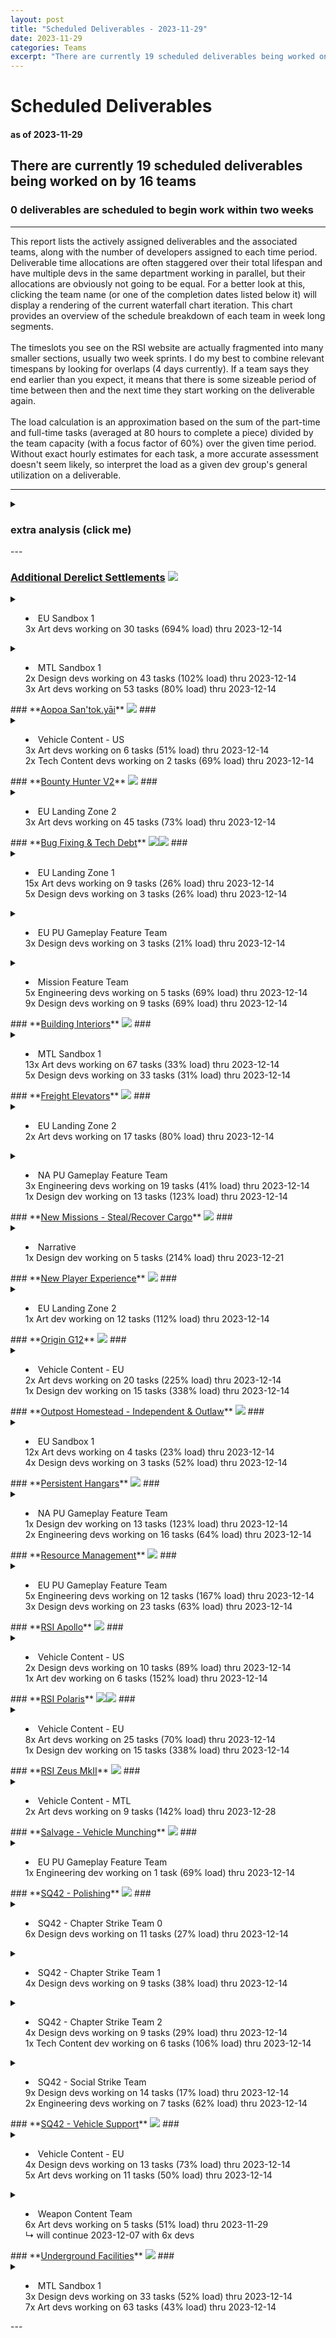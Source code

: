```yaml
---  
layout: post  
title: "Scheduled Deliverables - 2023-11-29"  
date: 2023-11-29  
categories: Teams  
excerpt: "There are currently 19 scheduled deliverables being worked on by 16 teams"  
---  
```

  
# Scheduled Deliverables #  
#### as of 2023-11-29 ####  
## There are currently 19 scheduled deliverables being worked on by 16 teams ##  
### 0 deliverables are scheduled to begin work within two weeks ###  
---  
This report lists the actively assigned deliverables and the associated teams, along with the number of developers assigned to each time period. Deliverable time allocations are often staggered over their total lifespan and have multiple devs in the same department working in parallel, but their allocations are obviously not going to be equal. For a better look at this, clicking the team name (or one of the completion dates listed below it) will display a rendering of the current waterfall chart iteration. This chart provides an overview of the schedule breakdown of each team in week long segments. <br/><br/> The timeslots you see on the RSI website are actually fragmented into many smaller sections, usually two week sprints. I do my best to combine relevant timespans by looking for overlaps (4 days currently). If a team says they end earlier than you expect, it means that there is some sizeable period of time between then and the next time they start working on the deliverable again. <br/><br/> The load calculation is an approximation based on the sum of the part-time and full-time tasks (averaged at 80 hours to complete a piece) divided by the team capacity (with a focus factor of 60%) over the given time period. Without exact hourly estimates for each task, a more accurate assessment doesn't seem likely, so interpret the load as a given dev group's general utilization on a deliverable.  
  
---  
<details><summary><h3>extra analysis (click me)</h3></summary><br/>  
There are approximately 88 devs (out of ~512, or 17%) with 175 assignments scheduled to work on 19
observable deliverables. Of those deliverables, 11% are for SQ42 exclusively, with ~41 devs (8%)
scheduled for approximately 256 man-days. 11% of deliverables are shared between both projects.
<br/><br/>  
  
Below are the time breakdowns for each team:  
<ul><li><a href="https://robertsspaceindustries.com/roadmap/progress-tracker/teams/ulhlbrt2ybac3" target="_blank">EU Landing Zone 1</a><br/>full-time with 12 task(s) scheduled, 50% of which are for SQ42</li>  
<li><a href="https://robertsspaceindustries.com/roadmap/progress-tracker/teams/4r8ew6seu5vei" target="_blank">EU Landing Zone 2</a><br/>full-time with 74 task(s) scheduled, all of which are for SC</li>  
<li><a href="https://robertsspaceindustries.com/roadmap/progress-tracker/teams/lw7pnvwah6oaf" target="_blank">EU PU Gameplay Feature Team</a><br/>28% part-time with 39 task(s) scheduled, 20% of which are for SQ42</li>  
<li><a href="https://robertsspaceindustries.com/roadmap/progress-tracker/teams/psjorovrqeepa" target="_blank">EU Sandbox 1</a><br/>full-time with 37 task(s) scheduled, all of which are for SC</li>  
<li><a href="https://robertsspaceindustries.com/roadmap/progress-tracker/teams/t8wzceqnrm88s" target="_blank">Mission Feature Team</a><br/>full-time with 14 task(s) scheduled, 50% of which are for SQ42</li>  
<li><a href="https://robertsspaceindustries.com/roadmap/progress-tracker/teams/xv3nkukqwzdm0" target="_blank">MTL Sandbox 1</a><br/>6% part-time with 292 task(s) scheduled, all of which are for SC</li>  
<li><a href="https://robertsspaceindustries.com/roadmap/progress-tracker/teams/k9zns99xy19xh" target="_blank">NA PU Gameplay Feature Team</a><br/>41% part-time with 61 task(s) scheduled, all of which are for SC</li>  
<li><a href="https://robertsspaceindustries.com/roadmap/progress-tracker/teams/dqdbdlj2iad9e" target="_blank">Narrative</a><br/>full-time with 5 task(s) scheduled, all of which are for SC</li>  
<li><a href="https://robertsspaceindustries.com/roadmap/progress-tracker/teams/i7f5p1e2hwss0" target="_blank">SQ42 - Chapter Strike Team 0</a><br/>36% part-time with 11 task(s) scheduled, all of which are for SQ42</li>  
<li><a href="https://robertsspaceindustries.com/roadmap/progress-tracker/teams/m91zdu00c6tl4" target="_blank">SQ42 - Chapter Strike Team 1</a><br/>11% part-time with 9 task(s) scheduled, all of which are for SQ42</li>  
<li><a href="https://robertsspaceindustries.com/roadmap/progress-tracker/teams/uisf89q62waa8" target="_blank">SQ42 - Chapter Strike Team 2</a><br/>33% part-time with 15 task(s) scheduled, all of which are for SQ42</li>  
<li><a href="https://robertsspaceindustries.com/roadmap/progress-tracker/teams/306n2vtgdze0g" target="_blank">SQ42 - Social Strike Team</a><br/>52% part-time with 21 task(s) scheduled, all of which are for SQ42</li>  
<li><a href="https://robertsspaceindustries.com/roadmap/progress-tracker/teams/0dis7eb2ffkpp" target="_blank">Vehicle Content - EU</a><br/>full-time with 99 task(s) scheduled, 50% of which are for SQ42</li>  
<li><a href="https://robertsspaceindustries.com/roadmap/progress-tracker/teams/pifbn2942v2u5" target="_blank">Vehicle Content - MTL</a><br/>full-time with 9 task(s) scheduled, all of which are for SC</li>  
<li><a href="https://robertsspaceindustries.com/roadmap/progress-tracker/teams/66pea06128cew" target="_blank">Vehicle Content - US</a><br/>13% part-time with 24 task(s) scheduled, all of which are for SC</li>  
<li><a href="https://robertsspaceindustries.com/roadmap/progress-tracker/teams/dwczuhei6sq2t" target="_blank">Weapon Content Team</a><br/>full-time with 5 task(s) scheduled, all of which are for SQ42</li>  
</ul></details>---  
  
### **<a href="https://robertsspaceindustries.com/roadmap/progress-tracker/deliverables/po52rr3tsy71y" target="_blank">Additional Derelict Settlements</a>** <span><img src="https://robertsspaceindustries.com/media/b9ka4ohfxyb1kr/source/StarCitizen_Square_LargeTrademark_White_Transparent.png"/></span> ###  
<details><summary><ul><li>EU Sandbox 1 <br/>
3x Art devs working on 30 tasks (694% load) thru 2023-12-14<br/>
</li></ul></summary><p>................................................~~~~=============...=====================...==|=====....</p></details>  
<details><summary><ul><li>MTL Sandbox 1 <br/>
2x Design devs working on 43 tasks (102% load) thru 2023-12-14<br/>
3x Art devs working on 53 tasks (80% load) thru 2023-12-14<br/>
</li></ul></summary><p>==============================.===============~~~~~~==========================================|=====....<br>==============================.===============~~~~~~==========================================|=====....</p></details>  
### **<a href="https://robertsspaceindustries.com/roadmap/progress-tracker/deliverables/94sonal1es0gf" target="_blank">Aopoa San&#039;tok.yāi</a>** <span><img src="https://robertsspaceindustries.com/media/b9ka4ohfxyb1kr/source/StarCitizen_Square_LargeTrademark_White_Transparent.png"/></span> ###  
<details><summary><ul><li>Vehicle Content - US <br/>
3x Art devs working on 6 tasks (51% load) thru 2023-12-14<br/>
2x Tech Content devs working on 2 tasks (69% load) thru 2023-12-14<br/>
</li></ul></summary><p>======================....========================......============~~~~~.......==============|=====....<br>======================....========================..=====================.....................|.........<br>............................................................................................==|=====....</p></details>  
### **<a href="https://robertsspaceindustries.com/roadmap/progress-tracker/deliverables/sweea1bv8b2f9" target="_blank">Bounty Hunter V2</a>** <span><img src="https://robertsspaceindustries.com/media/b9ka4ohfxyb1kr/source/StarCitizen_Square_LargeTrademark_White_Transparent.png"/></span> ###  
<details><summary><ul><li>EU Landing Zone 2 <br/>
3x Art devs working on 45 tasks (73% load) thru 2023-12-14<br/>
</li></ul></summary><p>==============================================================================================|=====....</p></details>  
### **<a href="https://robertsspaceindustries.com/roadmap/progress-tracker/deliverables/oouhlnscv4cqu" target="_blank">Bug Fixing & Tech Debt</a>** <span><img src="https://robertsspaceindustries.com/media/b9ka4ohfxyb1kr/source/StarCitizen_Square_LargeTrademark_White_Transparent.png"/></span><span><img src="https://robertsspaceindustries.com/media/z2vo2a613vja6r/source/Squadron42_White_Reserved_Transparent.png"/></span> ###  
<details><summary><ul><li>EU Landing Zone 1 <br/>
15x Art devs working on 9 tasks (26% load) thru 2023-12-14<br/>
5x Design devs working on 3 tasks (26% load) thru 2023-12-14<br/>
</li></ul></summary><p>=...........=============...............=========...............=========...............======|=====....<br>=...........=============...............=========...............=========...............======|=====....</p></details>  
<details><summary><ul><li>EU PU Gameplay Feature Team <br/>
3x Design devs working on 3 tasks (21% load) thru 2023-12-14<br/>
</li></ul></summary><p>=========================.......=============...................====~~~~~...........~~~~~~~~~.|.........<br>....=====================.......=============...................====~~~~====........~~~~~~~~==|=====....</p></details>  
<details><summary><ul><li>Mission Feature Team <br/>
5x Engineering devs working on 5 tasks (69% load) thru 2023-12-14<br/>
9x Design devs working on 9 tasks (69% load) thru 2023-12-14<br/>
</li></ul></summary><p>....=====================.............................................======................==|=====....<br>....................=====.............................................======................==|=====....</p></details>  
### **<a href="https://robertsspaceindustries.com/roadmap/progress-tracker/deliverables/rm4sptqkc0xlx" target="_blank">Building Interiors</a>** <span><img src="https://robertsspaceindustries.com/media/b9ka4ohfxyb1kr/source/StarCitizen_Square_LargeTrademark_White_Transparent.png"/></span> ###  
<details><summary><ul><li>MTL Sandbox 1 <br/>
13x Art devs working on 67 tasks (33% load) thru 2023-12-14<br/>
5x Design devs working on 33 tasks (31% load) thru 2023-12-14<br/>
</li></ul></summary><p>........................======.===============~~~~~~==========================================|=====....<br>==============================.===============~~~~~~==========================================|=====....</p></details>  
### **<a href="https://robertsspaceindustries.com/roadmap/progress-tracker/deliverables/a2buehbroa0q0" target="_blank">Freight Elevators</a>** <span><img src="https://robertsspaceindustries.com/media/b9ka4ohfxyb1kr/source/StarCitizen_Square_LargeTrademark_White_Transparent.png"/></span> ###  
<details><summary><ul><li>EU Landing Zone 2 <br/>
2x Art devs working on 17 tasks (80% load) thru 2023-12-14<br/>
</li></ul></summary><p>............=============.......................==============================================|=====....</p></details>  
<details><summary><ul><li>NA PU Gameplay Feature Team <br/>
3x Engineering devs working on 19 tasks (41% load) thru 2023-12-14<br/>
1x Design dev working on 13 tasks (123% load) thru 2023-12-14<br/>
</li></ul></summary><p>....................................................~~~~~~~~~~~~~~~~~~~~~~~~==================|=====....<br>....................................................================~~~~~~~~==================|=====....</p></details>  
### **<a href="https://robertsspaceindustries.com/roadmap/progress-tracker/deliverables/j0m2z3ab7ayom" target="_blank">New Missions - Steal/Recover Cargo</a>** <span><img src="https://robertsspaceindustries.com/media/b9ka4ohfxyb1kr/source/StarCitizen_Square_LargeTrademark_White_Transparent.png"/></span> ###  
<details><summary><ul><li>Narrative <br/>
1x Design dev working on 5 tasks (214% load) thru 2023-12-21<br/>
</li></ul></summary><p>..........................................................................................====|=======..</p></details>  
### **<a href="https://robertsspaceindustries.com/roadmap/progress-tracker/deliverables/jrm109p0rwap7" target="_blank">New Player Experience</a>** <span><img src="https://robertsspaceindustries.com/media/b9ka4ohfxyb1kr/source/StarCitizen_Square_LargeTrademark_White_Transparent.png"/></span> ###  
<details><summary><ul><li>EU Landing Zone 2 <br/>
1x Art dev working on 12 tasks (112% load) thru 2023-12-14<br/>
</li></ul></summary><p>=====...........................................==============================================|=====....</p></details>  
### **<a href="https://robertsspaceindustries.com/roadmap/progress-tracker/deliverables/1btf2trlzsbhw" target="_blank">Origin G12</a>** <span><img src="https://robertsspaceindustries.com/media/b9ka4ohfxyb1kr/source/StarCitizen_Square_LargeTrademark_White_Transparent.png"/></span> ###  
<details><summary><ul><li>Vehicle Content - EU <br/>
2x Art devs working on 20 tasks (225% load) thru 2023-12-14<br/>
1x Design dev working on 15 tasks (338% load) thru 2023-12-14<br/>
</li></ul></summary><p>..............................................................................================|=====....<br>..............................................................................================|=====....</p></details>  
### **<a href="https://robertsspaceindustries.com/roadmap/progress-tracker/deliverables/2l41u7q012cwc" target="_blank">Outpost Homestead - Independent & Outlaw</a>** <span><img src="https://robertsspaceindustries.com/media/b9ka4ohfxyb1kr/source/StarCitizen_Square_LargeTrademark_White_Transparent.png"/></span> ###  
<details><summary><ul><li>EU Sandbox 1 <br/>
12x Art devs working on 4 tasks (23% load) thru 2023-12-14<br/>
4x Design devs working on 3 tasks (52% load) thru 2023-12-14<br/>
</li></ul></summary><p>==================..==========.============...~~~~~~=============...=====================...==|=====....<br>==================..==========.============...~~~~~~=============...=====================...==|=====....</p></details>  
### **<a href="https://robertsspaceindustries.com/roadmap/progress-tracker/deliverables/x8mdafa7ky5dn" target="_blank">Persistent Hangars</a>** <span><img src="https://robertsspaceindustries.com/media/b9ka4ohfxyb1kr/source/StarCitizen_Square_LargeTrademark_White_Transparent.png"/></span> ###  
<details><summary><ul><li>NA PU Gameplay Feature Team <br/>
1x Design dev working on 13 tasks (123% load) thru 2023-12-14<br/>
2x Engineering devs working on 16 tasks (64% load) thru 2023-12-14<br/>
</li></ul></summary><p>....................................................================~~~~~~~~==================|=====....<br>....................................................~~~~~~~~~~~~~~~~~~~~~~~~==================|=====....</p></details>  
### **<a href="https://robertsspaceindustries.com/roadmap/progress-tracker/deliverables/by4bc1er7iesh" target="_blank">Resource Management</a>** <span><img src="https://robertsspaceindustries.com/media/b9ka4ohfxyb1kr/source/StarCitizen_Square_LargeTrademark_White_Transparent.png"/></span> ###  
<details><summary><ul><li>EU PU Gameplay Feature Team <br/>
5x Engineering devs working on 12 tasks (167% load) thru 2023-12-14<br/>
3x Design devs working on 23 tasks (63% load) thru 2023-12-14<br/>
</li></ul></summary><p>=====...........=====================...=========...================================~~~~~...==|=====....<br>=========...............~~~~~~~~~.......====~~~~~...====~~~~~~~~==========~~~~~~~~~~~~~~======|=====....</p></details>  
### **<a href="https://robertsspaceindustries.com/roadmap/progress-tracker/deliverables/zwtuu7anoftpl" target="_blank">RSI Apollo</a>** <span><img src="https://robertsspaceindustries.com/media/b9ka4ohfxyb1kr/source/StarCitizen_Square_LargeTrademark_White_Transparent.png"/></span> ###  
<details><summary><ul><li>Vehicle Content - US <br/>
2x Design devs working on 10 tasks (89% load) thru 2023-12-14<br/>
1x Art dev working on 6 tasks (152% load) thru 2023-12-14<br/>
</li></ul></summary><p>............................................................................==================|=====....<br>................................................................................==============|=====....</p></details>  
### **<a href="https://robertsspaceindustries.com/roadmap/progress-tracker/deliverables/slwazervdidy3" target="_blank">RSI Polaris</a>** <span><img src="https://robertsspaceindustries.com/media/b9ka4ohfxyb1kr/source/StarCitizen_Square_LargeTrademark_White_Transparent.png"/></span><span><img src="https://robertsspaceindustries.com/media/z2vo2a613vja6r/source/Squadron42_White_Reserved_Transparent.png"/></span> ###  
<details><summary><ul><li>Vehicle Content - EU <br/>
8x Art devs working on 25 tasks (70% load) thru 2023-12-14<br/>
1x Design dev working on 15 tasks (338% load) thru 2023-12-14<br/>
</li></ul></summary><p>..........................======================....======================....================|=====....<br>..............................................................................================|=====....</p></details>  
### **<a href="https://robertsspaceindustries.com/roadmap/progress-tracker/deliverables/mv5enmae519k4" target="_blank">RSI Zeus MkII</a>** <span><img src="https://robertsspaceindustries.com/media/b9ka4ohfxyb1kr/source/StarCitizen_Square_LargeTrademark_White_Transparent.png"/></span> ###  
<details><summary><ul><li>Vehicle Content - MTL <br/>
2x Art devs working on 9 tasks (142% load) thru 2023-12-28<br/>
</li></ul></summary><p>........................................................................................======|=========</p></details>  
### **<a href="https://robertsspaceindustries.com/roadmap/progress-tracker/deliverables/45y06msi74jhl" target="_blank">Salvage - Vehicle Munching</a>** <span><img src="https://robertsspaceindustries.com/media/b9ka4ohfxyb1kr/source/StarCitizen_Square_LargeTrademark_White_Transparent.png"/></span> ###  
<details><summary><ul><li>EU PU Gameplay Feature Team <br/>
1x Engineering dev working on 1 task (69% load) thru 2023-12-14<br/>
</li></ul></summary><p>........................~~~~~...............~~~~~...~~~~~~~~~~~~~.........~~~~~~~~~~~.........|.........<br>........................=========...........=====...=================...=================...==|=====....</p></details>  
### **<a href="https://robertsspaceindustries.com/roadmap/progress-tracker/deliverables/573yzvdrzbfa9" target="_blank">SQ42 - Polishing</a>** <span><img src="https://robertsspaceindustries.com/media/z2vo2a613vja6r/source/Squadron42_White_Reserved_Transparent.png"/></span> ###  
<details><summary><ul><li>SQ42 - Chapter Strike Team 0 <br/>
6x Design devs working on 11 tasks (27% load) thru 2023-12-14<br/>
</li></ul></summary><p>........................................................................====~~~~~~~~==========|=====....</p></details>  
<details><summary><ul><li>SQ42 - Chapter Strike Team 1 <br/>
4x Design devs working on 9 tasks (38% load) thru 2023-12-14<br/>
</li></ul></summary><p>........................................................................======================|=====....</p></details>  
<details><summary><ul><li>SQ42 - Chapter Strike Team 2 <br/>
4x Design devs working on 9 tasks (29% load) thru 2023-12-14<br/>
1x Tech Content dev working on 6 tasks (106% load) thru 2023-12-14<br/>
</li></ul></summary><p>........................................................................~~~~~~~~~~~~==========|=====....<br>........................................................................======================|=====....</p></details>  
<details><summary><ul><li>SQ42 - Social Strike Team <br/>
9x Design devs working on 14 tasks (17% load) thru 2023-12-14<br/>
2x Engineering devs working on 7 tasks (62% load) thru 2023-12-14<br/>
</li></ul></summary><p>........................................................................~~~~~~~~~~~~==========|=====....<br>........................................................................======================|=====....</p></details>  
### **<a href="https://robertsspaceindustries.com/roadmap/progress-tracker/deliverables/w489uig8qdbov" target="_blank">SQ42 - Vehicle Support</a>** <span><img src="https://robertsspaceindustries.com/media/z2vo2a613vja6r/source/Squadron42_White_Reserved_Transparent.png"/></span> ###  
<details><summary><ul><li>Vehicle Content - EU <br/>
4x Design devs working on 13 tasks (73% load) thru 2023-12-14<br/>
5x Art devs working on 11 tasks (50% load) thru 2023-12-14<br/>
</li></ul></summary><p>======================....======================....======================....================|=====....<br>..........................======================....======================....================|=====....</p></details>  
<details><summary><ul><li>Weapon Content Team <br/>
6x Art devs working on 5 tasks (51% load) thru 2023-11-29<br/>
↳ will continue 2023-12-07 with 6x devs<br/>
</li></ul></summary><p>..==========================..============..========================..======~~================|=========</p></details>  
### **<a href="https://robertsspaceindustries.com/roadmap/progress-tracker/deliverables/8165duvvvh9zn" target="_blank">Underground Facilities</a>** <span><img src="https://robertsspaceindustries.com/media/b9ka4ohfxyb1kr/source/StarCitizen_Square_LargeTrademark_White_Transparent.png"/></span> ###  
<details><summary><ul><li>MTL Sandbox 1 <br/>
3x Design devs working on 33 tasks (52% load) thru 2023-12-14<br/>
7x Art devs working on 63 tasks (43% load) thru 2023-12-14<br/>
</li></ul></summary><p>==============================.===============~~~~~~==========================================|=====....<br>==============================.===============~~~~~~==========================================|=====....</p></details>---
